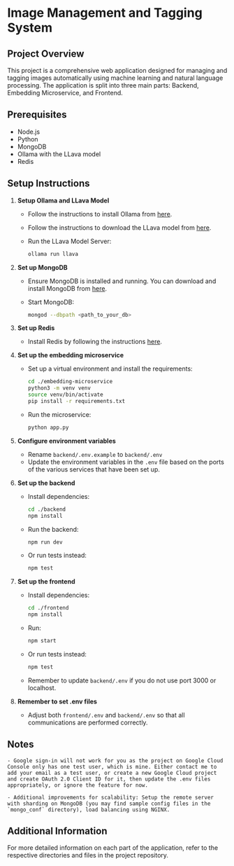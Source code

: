 # Image Management and Tagging System

## Project Overview

This project is a comprehensive web application designed for managing and tagging images automatically using machine learning and natural language processing. The application is split into three main parts: Backend, Embedding Microservice, and Frontend.

## Prerequisites

- Node.js
- Python
- MongoDB
- Ollama with the LLava model
- Redis

## Setup Instructions

1. **Setup Ollama and LLava Model**

    - Follow the instructions to install Ollama from [here](https://ollama.com/download).
    - Follow the instructions to download the LLava model from [here](https://ollama.com/library/llava).
    - Run the LLava Model Server:

        ```bash
        ollama run llava
        ```

2. **Set up MongoDB**

    - Ensure MongoDB is installed and running. You can download and install MongoDB from [here](https://www.mongodb.com/try/download/community).
    - Start MongoDB:

        ```bash
        mongod --dbpath <path_to_your_db>
        ```
3. **Set up Redis**

    - Install Redis by following the instructions [here](https://redis.io/docs/latest/operate/oss_and_stack/install/install-redis/).

4. **Set up the embedding microservice**

    - Set up a virtual environment and install the requirements:

        ```bash
        cd ./embedding-microservice
        python3 -m venv venv
        source venv/bin/activate
        pip install -r requirements.txt
        ```

    - Run the microservice:

        ```bash
        python app.py
        ```
5. **Configure environment variables**

    - Rename `backend/.env.example` to `backend/.env`
    - Update the environment variables in the `.env` file based on the ports of the various services that have been set up.

6. **Set up the backend**
    
    - Install dependencies: 

        ```bash
        cd ./backend
        npm install
        ```
    
    - Run the backend:

        ```bash
        npm run dev
        ```

    - Or run tests instead:

        ```bash
        npm test
        ```

7. **Set up the frontend**
    
    - Install dependencies:

        ```bash
        cd ./frontend
        npm install
        ```

    - Run:

        ```bash
        npm start
        ```
    
    - Or run tests instead:

        ```bash
        npm test
        ```

    - Remember to update `backend/.env` if you do not use port 3000 or localhost.

8. **Remember to set .env files**

    - Adjust both `frontend/.env` and `backend/.env` so that all communications are performed correctly.

## Notes

    - Google sign-in will not work for you as the project on Google Cloud Console only has one test user, which is mine. Either contact me to add your email as a test user, or create a new Google Cloud project and create OAuth 2.0 Client ID for it, then update the .env files appropriately, or ignore the feature for now.

    - Additional improvements for scalability: Setup the remote server with sharding on MongoDB (you may find sample config files in the `mongo_conf` directory), load balancing using NGINX.

## Additional Information

For more detailed information on each part of the application, refer to the respective directories and files in the project repository.

